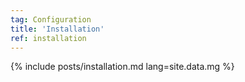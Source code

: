 ```yaml
---
tag: Configuration
title: 'Installation'
ref: installation
---
```


{% include posts/installation.md lang=site.data.mg %}
